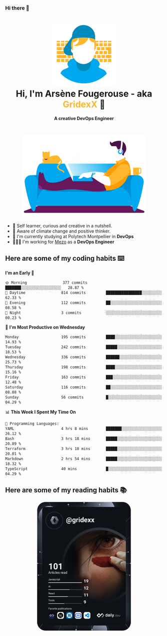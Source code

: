 ### Hi there 👋

<!--
**GridexX/gridexx** is a ✨ _special_ ✨ repository because its `README.md` (this file) appears on your GitHub profile.

Here are some ideas to get you started:

- 🔭 I’m currently working on ...
- 🌱 I’m currently learning ...
- 👯 I’m looking to collaborate on ...
- 🤔 I’m looking for help with ...
- 💬 Ask me about ...
- 📫 How to reach me: ...
- 😄 Pronouns: ...
- ⚡ Fun fact: ...
-->


<!-- Header -->
<h1 align="center">
  <img src="./images/user_profile.png" width="200">
  <br>
  Hi, I'm Arsène Fougerouse - aka <span style="color:#ffb72e">GridexX</span> 👋
</h1>


<p align="center">
  <b>A creative DevOps Engineer </b>
</p>
<br/>
<p align="center">
  <img src="./images/man_couch.png" width="400">
</p>

- 🎨 Self learner, curious and creative in a nutshell. 
- 🌱 Aware of climate change and positive thinker.
- 📕 I'm currently studying at Polytech Montpellier in **DevOps**
- 👨🏻‍💻 I'm working for [Mezo](https://meso-lr.umontpellier.fr/) as a **DevOps Engineer**


## Here are some of my coding habits ⌨️

<!-- Add a section about tech and Ops stack
  Like this one : https://github.com/Xanthus58#-tech-stack
-->
<!--START_SECTION:waka-->
**I'm an Early 🐤** 

```text
🌞 Morning                377 commits         ███████░░░░░░░░░░░░░░░░░░   28.87 % 
🌆 Daytime                814 commits         ████████████████░░░░░░░░░   62.33 % 
🌃 Evening                112 commits         ██░░░░░░░░░░░░░░░░░░░░░░░   08.58 % 
🌙 Night                  3 commits           ░░░░░░░░░░░░░░░░░░░░░░░░░   00.23 % 
```
📅 **I'm Most Productive on Wednesday** 

```text
Monday                   195 commits         ████░░░░░░░░░░░░░░░░░░░░░   14.93 % 
Tuesday                  242 commits         █████░░░░░░░░░░░░░░░░░░░░   18.53 % 
Wednesday                336 commits         ██████░░░░░░░░░░░░░░░░░░░   25.73 % 
Thursday                 198 commits         ████░░░░░░░░░░░░░░░░░░░░░   15.16 % 
Friday                   163 commits         ███░░░░░░░░░░░░░░░░░░░░░░   12.48 % 
Saturday                 116 commits         ██░░░░░░░░░░░░░░░░░░░░░░░   08.88 % 
Sunday                   56 commits          █░░░░░░░░░░░░░░░░░░░░░░░░   04.29 % 
```


📊 **This Week I Spent My Time On** 

```text
💬 Programming Languages: 
YAML                     4 hrs 8 mins        ███████░░░░░░░░░░░░░░░░░░   26.12 % 
Bash                     3 hrs 18 mins       █████░░░░░░░░░░░░░░░░░░░░   20.89 % 
Terraform                3 hrs 10 mins       █████░░░░░░░░░░░░░░░░░░░░   20.01 % 
Markdown                 2 hrs 54 mins       █████░░░░░░░░░░░░░░░░░░░░   18.32 % 
TypeScript               40 mins             █░░░░░░░░░░░░░░░░░░░░░░░░   04.29 % 
```


<!--END_SECTION:waka-->

## Here are some of my reading habits 📚
<div  align="center">
  <img src="./images/devcard.svg" width="300">
</div>

